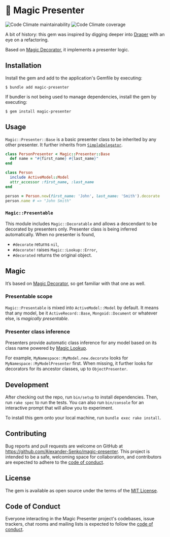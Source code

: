 # 🧙 Magic Presenter

![Code Climate maintainability](
	https://img.shields.io/codeclimate/maintainability-percentage/Alexander-Senko/magic-presenter
)
![Code Climate coverage](
	https://img.shields.io/codeclimate/coverage/Alexander-Senko/magic-presenter
)

A bit of history: this gem was inspired by digging deeper into [Draper](https://github.com/drapergem/draper) with an eye on a refactoring.

Based on [Magic Decorator](https://github.com/Alexander-Senko/magic-decorator), it implements a presenter logic.

## Installation

Install the gem and add to the application's Gemfile by executing:

	$ bundle add magic-presenter

If bundler is not being used to manage dependencies, install the gem by executing:

	$ gem install magic-presenter

## Usage

`Magic::Presenter::Base` is a basic presenter class to be inherited by any other presenter.
It further inherits from [`SimpleDelegator`](
	https://docs.ruby-lang.org/en/master/SimpleDelegator.html
).

```ruby
class PersonPresenter < Magic::Presenter::Base
  def name = "#{first_name} #{last_name}"
end

class Person
  include ActiveModel::Model
  attr_accessor :first_name, :last_name
end

person = Person.new(first_name: 'John', last_name: 'Smith').decorate
person.name # => "John Smith"
```

### `Magic::Presentable`

This module includes `Magic::Decoratable` and allows a descendant to be decorated by presenters only.
Presenter class is being inferred automatically.
When no presenter is found,
- `#decorate`  returns `nil`,
- `#decorate!` raises `Magic::Lookup::Error`,
- `#decorated` returns the original object.

## Magic

It’s based on [Magic Decorator](
	https://github.com/Alexander-Senko/magic-decorator#magic
), so get familiar with that one as well.

### Presentable scope

`Magic::Presentable` is mixed into `ActiveModel::Model` by default.
It means that any model, be it `ActiveRecord::Base`, `Mongoid::Document` or whatever else, is _magically presentable_.

### Presenter class inference

Presenters provide automatic class inference for any model based on its class name powered by [Magic Lookup](
	https://github.com/Alexander-Senko/magic-lookup
).

For example, `MyNamespace::MyModel.new.decorate` looks for `MyNamespace::MyModelPresenter` first.
When missing, it further looks for decorators for its ancestor classes, up to `ObjectPresenter`.

## Development

After checking out the repo, run `bin/setup` to install dependencies. Then, run `rake spec` to run the tests. You can also run `bin/console` for an interactive prompt that will allow you to experiment.

To install this gem onto your local machine, run `bundle exec rake install`.

## Contributing

Bug reports and pull requests are welcome on GitHub at https://github.com/Alexander-Senko/magic-presenter. This project is intended to be a safe, welcoming space for collaboration, and contributors are expected to adhere to the [code of conduct](https://github.com/Alexander-Senko/magic-presenter/blob/main/CODE_OF_CONDUCT.md).

## License

The gem is available as open source under the terms of the [MIT License](https://opensource.org/licenses/MIT).

## Code of Conduct

Everyone interacting in the Magic Presenter project's codebases, issue trackers, chat rooms and mailing lists is expected to follow the [code of conduct](https://github.com/Alexander-Senko/magic-presenter/blob/main/CODE_OF_CONDUCT.md).
